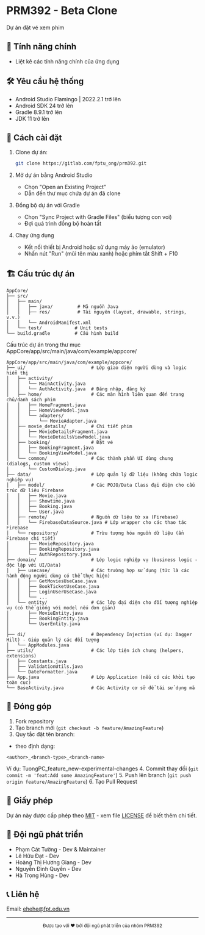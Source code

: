 # PRM392 - Beta Clone

Dự án đặt vé xem phim

## 📱 Tính năng chính

- Liệt kê các tính năng chính của ứng dụng

## 🛠 Yêu cầu hệ thống

- Android Studio Flamingo | 2022.2.1 trở lên
- Android SDK 24 trở lên
- Gradle 8.9.1 trở lên
- JDK 11 trở lên

## 🚀 Cách cài đặt

1. Clone dự án:
   ```bash
   git clone https://gitlab.com/fptu_ong/prm392.git
   ```

2. Mở dự án bằng Android Studio
   - Chọn "Open an Existing Project"
   - Dẫn đến thư mục chứa dự án đã clone

3. Đồng bộ dự án với Gradle
   - Chọn "Sync Project with Gradle Files" (biểu tượng con voi)
   - Đợi quá trình đồng bộ hoàn tất

4. Chạy ứng dụng
   - Kết nối thiết bị Android hoặc sử dụng máy ảo (emulator)
   - Nhấn nút "Run" (mũi tên màu xanh) hoặc phím tắt Shift + F10

## 🏗 Cấu trúc dự án

```
AppCore/
├── src/
│   ├── main/
│   │   ├── java/         # Mã nguồn Java
│   │   ├── res/          # Tài nguyên (layout, drawable, strings, v.v.)
│   │   └── AndroidManifest.xml
│   └── test/            # Unit tests
└── build.gradle         # Cấu hình build
```
Cấu trúc dự án trong thư mục AppCore/app/src/main/java/com/example/appcore/
```
AppCore/app/src/main/java/com/example/appcore/
├── ui/                        # Lớp giao diện người dùng và logic hiển thị
│   ├── activity/
│   │   └── MainActivity.java
│   │   └── AuthActivity.java  # Đăng nhập, đăng ký
│   ├── home/                  # Các màn hình liên quan đến trang chủ/danh sách phim
│   │   ├── HomeFragment.java
│   │   ├── HomeViewModel.java
│   │   └── adapters/
│   │       └── MovieAdapter.java
│   ├── movie_details/         # Chi tiết phim
│   │   ├── MovieDetailsFragment.java
│   │   └── MovieDetailsViewModel.java
│   ├── booking/               # Đặt vé
│   │   ├── BookingFragment.java
│   │   └── BookingViewModel.java
│   └── common/                # Các thành phần UI dùng chung (dialogs, custom views)
│       └── CustomDialog.java
├── data/                      # Lớp quản lý dữ liệu (không chứa logic nghiệp vụ)
│   ├── model/                 # Các POJO/Data Class đại diện cho cấu trúc dữ liệu Firebase
│   │   ├── Movie.java
│   │   ├── Showtime.java
│   │   ├── Booking.java
│   │   └── User.java
│   ├── remote/                # Nguồn dữ liệu từ xa (Firebase)
│   │   └── FirebaseDataSource.java # Lớp wrapper cho các thao tác Firebase
│   └── repository/            # Trừu tượng hóa nguồn dữ liệu (ẩn Firebase chi tiết)
│       ├── MovieRepository.java
│       ├── BookingRepository.java
│       └── AuthRepository.java
├── domain/                    # Lớp logic nghiệp vụ (business logic - độc lập với UI/Data)
│   ├── usecase/               # Các trường hợp sử dụng (tức là các hành động người dùng có thể thực hiện)
│   │   ├── GetMoviesUseCase.java
│   │   ├── BookTicketUseCase.java
│   │   ├── LoginUserUseCase.java
│   │   └── ...
│   └── entity/                # Các lớp đại diện cho đối tượng nghiệp vụ (có thể giống với model nếu đơn giản)
│       ├── MovieEntity.java
│       ├── BookingEntity.java
│       └── UserEntity.java
│
├── di/                        # Dependency Injection (ví dụ: Dagger Hilt) - Giúp quản lý các đối tượng
│   └── AppModules.java
├── utils/                     # Các lớp tiện ích chung (helpers, extensions)
│   ├── Constants.java
│   ├── ValidationUtils.java
│   └── DateFormatter.java
├── App.java                   # Lớp Application (nếu có các khởi tạo toàn cục)
└── BaseActivity.java          # Các Activity cơ sở để tái sử dụng mã
```
## 🤝 Đóng góp

1. Fork repository
2. Tạo branch mới (`git checkout -b feature/AmazingFeature`)
3. Quy tắc đặt tên branch:
- theo định dạng:
```
<author>_<branch-type>_<branch-name>
```
Ví dụ: TuongPC_feature_new-experimental-changes
4. Commit thay đổi (`git commit -m 'feat:Add some AmazingFeature'`)
5. Push lên branch (`git push origin feature/AmazingFeature`)
6. Tạo Pull Request

## 📄 Giấy phép

Dự án này được cấp phép theo [MIT](https://choosealicense.com/licenses/mit/) - xem file [LICENSE](LICENSE) để biết thêm chi tiết.

## 👥 Đội ngũ phát triển

- Phạm Cát Tường - Dev & Maintainer
- Lê Hữu Đạt - Dev
- Hoàng Thị Hương Giang - Dev
- Nguyễn Đình Quyền - Dev
- Hà Trọng Hùng - Dev

## 📞 Liên hệ

Email: ehehe@fpt.edu.vn

---

<div align="center">
  <sub>Được tạo với ❤️ bởi đội ngũ phát triển của nhóm PRM392</sub>
</div>